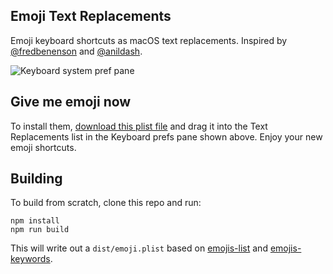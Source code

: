 ## Emoji Text Replacements

Emoji keyboard shortcuts as macOS text replacements.
Inspired by [@fredbenenson](https://twitter.com/fredbenenson) and [@anildash](https://twitter.com/anildash).

![Keyboard system pref pane](https://cloud.githubusercontent.com/assets/50809/25370483/f75636f2-293f-11e7-93ec-349446099e3a.png)

## Give me emoji now

To install them, [download this plist file](https://raw.githubusercontent.com/tashian/emoji-text-replacements/master/dist/emoji.plist) and drag it into the Text Replacements list in the Keyboard prefs pane shown above.
Enjoy your new emoji shortcuts.

## Building

To build from scratch, clone this repo and run:

```
npm install
npm run build
```

This will write out a `dist/emoji.plist` based on [emojis-list](https://github.com/Kikobeats/emojis-list) and [emojis-keywords](https://github.com/Kikobeats/emojis-keywords).
